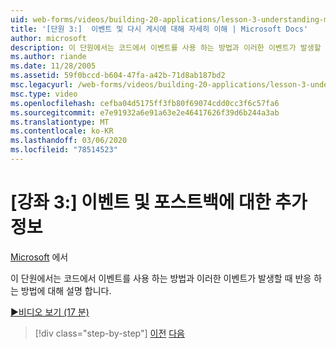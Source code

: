 ```yaml
---
uid: web-forms/videos/building-20-applications/lesson-3-understanding-more-about-events-and-postback
title: '[단원 3:]  이벤트 및 다시 게시에 대해 자세히 이해 | Microsoft Docs'
author: microsoft
description: 이 단원에서는 코드에서 이벤트를 사용 하는 방법과 이러한 이벤트가 발생할 때 반응 하는 방법에 대해 설명 합니다.
ms.author: riande
ms.date: 11/28/2005
ms.assetid: 59f0bccd-b604-47fa-a42b-71d8ab187bd2
msc.legacyurl: /web-forms/videos/building-20-applications/lesson-3-understanding-more-about-events-and-postback
msc.type: video
ms.openlocfilehash: cefba04d5175ff3fb80f69074cdd0cc3f6c57fa6
ms.sourcegitcommit: e7e91932a6e91a63e2e46417626f39d6b244a3ab
ms.translationtype: MT
ms.contentlocale: ko-KR
ms.lasthandoff: 03/06/2020
ms.locfileid: "78514523"
---
```

# <a name="lesson-3--understanding-more-about-events-and-postback"></a>[강좌 3:] 이벤트 및 포스트백에 대한 추가 정보

[Microsoft](https://github.com/microsoft) 에서

이 단원에서는 코드에서 이벤트를 사용 하는 방법과 이러한 이벤트가 발생할 때 반응 하는 방법에 대해 설명 합니다.

[&#9654;비디오 보기 (17 분)](https://channel9.msdn.com/Blogs/ASP-NET-Site-Videos/lesson-3-understanding-more-about-events-and-postback)

> [!div class="step-by-step"]
> [이전](lesson-2-creating-a-web-forms-user-interface.md)
> [다음](lesson-4-understanding-web-application-state.md)

